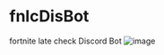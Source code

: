 # fnlcDisBot
fortnite late check Discord Bot
![image](https://user-images.githubusercontent.com/28649418/51378950-a7060000-1b51-11e9-8ef3-28d393d8cf6f.png)

